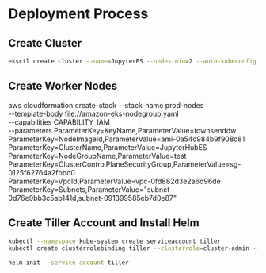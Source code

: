 # Deployment Process

## Create Cluster

```bash
eksctl create cluster --name=JupyterES --nodes-min=2 --auto-kubeconfig --node-ami auto
```

## Create Worker Nodes
aws cloudformation create-stack --stack-name prod-nodes \
 --template-body file://amazon-eks-nodegroup.yaml \
 --capabilities CAPABILITY_IAM \
 --parameters ParameterKey=KeyName,ParameterValue=townsenddw \
 ParameterKey=NodeImageId,ParameterValue=ami-0a54c984b9f908c81 \
 ParameterKey=ClusterName,ParameterValue=JupyterHubES \
 ParameterKey=NodeGroupName,ParameterValue=test \
 ParameterKey=ClusterControlPlaneSecurityGroup,ParameterValue=sg-0125f62764a2fbbc0 \
 ParameterKey=VpcId,ParameterValue=vpc-0fd882d3e2a6d96de \
 ParameterKey=Subnets,ParameterValue=\"subnet-0d76e9bb3c5ab141d,subnet-091399585eb7d0e87\"


## Create Tiller Account and Install Helm
```bash
kubectl --namespace kube-system create serviceaccount tiller
kubectl create clusterrolebinding tiller --clusterrole=cluster-admin --serviceaccount=kube-system:tiller

helm init --service-account tiller
```
